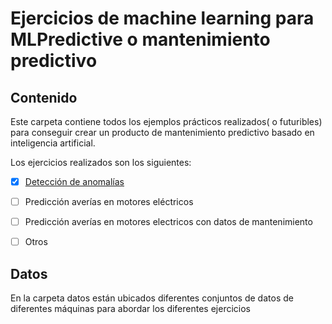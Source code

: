 # Ejercicios de machine learning para MLPredictive o mantenimiento predictivo




## Contenido

Este carpeta contiene todos los ejemplos prácticos realizados( o futuribles) para conseguir crear un producto de mantenimiento predictivo basado en inteligencia artificial.

Los ejercicios realizados son los siguientes:

- [X] [Detección de anomalías](ejercicios/readme.md)
- [ ] Predicción averías en motores eléctricos
- [ ] Predicción averías en motores electricos con datos de mantenimiento
- [ ] Otros
  

## Datos

En la carpeta datos están ubicados diferentes conjuntos de datos de diferentes máquinas para abordar los diferentes ejercicios
